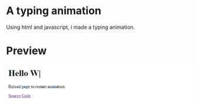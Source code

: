 # A typing animation
Using html and javascript, i made a typing animation.

# Preview
![Preview](preview.png)